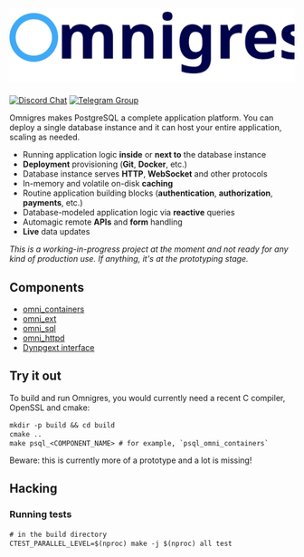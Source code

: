 ![Omnigres](header_logo.svg)
---

[![Discord Chat](https://img.shields.io/discord/1060568981725003789?label=Discord)][Discord]
[![Telegram Group](https://img.shields.io/endpoint?color=neon&style=flat-square&url=https%3A%2F%2Ftg.sumanjay.workers.dev%2Fomnigres)][Telegram]

Omnigres makes PostgreSQL a complete application platform. You can deploy a single database instance and it can host your entire application, scaling as needed.

* Running application logic **inside** or **next to** the database instance
* **Deployment** provisioning (**Git**, **Docker**, etc.)
* Database instance serves **HTTP**, **WebSocket** and other protocols
* In-memory and volatile on-disk **caching**
* Routine application building blocks (**authentication**, **authorization**, **payments**, etc.)
* Database-modeled application logic via **reactive** queries
* Automagic remote **APIs** and **form** handling
* **Live** data updates

*This is a working-in-progress project at the moment and not ready for any kind of production use. If anything, it's at the prototyping stage.*

## Components

* [omni_containers](extensions/omni_containers/README.md)
* [omni_ext](extensions/omni_ext/README.md)
* [omni_sql](extensions/omni_sql/README.md)
* [omni_httpd](extensions/omni_httpd/README.md)
* [Dynpgext interface](dynpgext/README.md)

## Try it out

To build and run Omnigres, you would currently need a recent C compiler, OpenSSL and cmake:

```shell
mkdir -p build && cd build
cmake ..
make psql_<COMPONENT_NAME> # for example, `psql_omni_containers`
```

Beware: this is currently more of a prototype and a lot is missing!

## Hacking

### Running tests

```shell
# in the build directory
CTEST_PARALLEL_LEVEL=$(nproc) make -j $(nproc) all test
```

[Discord]: https://discord.gg/Jghrq588qS
[Telegram]: https://telegram.dog/omnigres